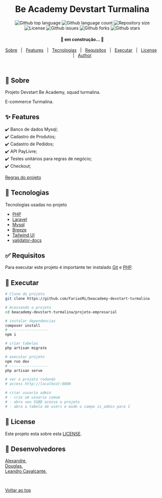 <div align="center" id="top"> 
  <!-- <img src="./.github/app.gif" alt="Be Academy Devstart Turmalina" /> -->

  &#xa0;

  <!-- <a href="https://beacademydevstarturmalina.netlify.app">Demo</a> -->
</div>

<h1 align="center">Be Academy Devstart Turmalina</h1>

<p align="center">
  <img alt="Github top language" src="https://img.shields.io/github/languages/top/FariasMi/beacademy-devstar-turmalina?color=56BEB8">

  <img alt="Github language count" src="https://img.shields.io/github/languages/count/FariasMi/beacademy-devstar-turmalina?color=56BEB8">

  <img alt="Repository size" src="https://img.shields.io/github/repo-size/FariasMi/beacademy-devstar-turmalina?color=56BEB8">

  <img alt="License" src="https://img.shields.io/github/license/FariasMi/beacademy-devstar-turmalina?color=56BEB8">

  <img alt="Github issues" src="https://img.shields.io/github/issues/FariasMi/beacademy-devstar-turmalina?color=56BEB8" />

  <img alt="Github forks" src="https://img.shields.io/github/forks/FariasMi/beacademy-devstar-turmalina?color=56BEB8" />

  <img alt="Github stars" src="https://img.shields.io/github/stars/FariasMi/beacademy-devstar-turmalina?color=56BEB8" />
</p>

<h4 align="center"> 
	🚧 em construção...  🚧
</h4> 

<p align="center">
  <a href="#dart-sobre">Sobre</a> &#xa0; | &#xa0; 
  <a href="#sparkles-features">Features</a> &#xa0; | &#xa0;
  <a href="#rocket-tecnologias">Tecnologias</a> &#xa0; | &#xa0;
  <a href="#white_check_mark-requisitos">Requisitos</a> &#xa0; | &#xa0;
  <a href="#checkered_flag-executar">Executar</a> &#xa0; | &#xa0;
  <a href="#memo-license">License</a> &#xa0; | &#xa0;
  <a href="#memo-desenvolvedores" target="_blank">Author</a>
</p>

<br>

## :dart: Sobre ##

Projeto Devstart Be Academy, squad turmalina.

E-commerce Turmalina.

## :sparkles: Features ##

:heavy_check_mark: Banco de dados Mysql;\
:heavy_check_mark: Cadastro de Produtos;\
:heavy_check_mark: Cadastro de Pedidos;\
:heavy_check_mark: API PayLivre;\
:heavy_check_mark: Testes unitários para regras de negócio;\
:heavy_check_mark: Checkout;

[Regras do projeto](./check-list.md)

## :rocket: Tecnologias ##

Tecnologias usadas no projeto

- [PHP](https://www.php.net/)
- [Laravel](https://laravel.com/)
- [Mysql](https://www.mysql.com/)
- [Breeze](https://github.com/laravel/breeze)
- [Tailwind UI](https://tailwindui.com/documentation)
- [validator-docs](https://github.com/geekcom/validator-docs)

## :white_check_mark: Requisitos ##

Para executar este projeto é importante ter instalado [Git](https://git-scm.com) e [PHP](https://www.php.net/).

## :checkered_flag: Executar ##

```bash
# Clone do projeto
git clone https://github.com/FariasMi/beacademy-devstart-turmalina

# Acessando o projeto
cd beacademy-devstart-turmalina/projeto-empresarial

# instalar dependencias
composer install
# ------------------
npm i

# criar tabelas
php artisan migrate

# executar projeto
npm run dev
# ------------------
php artisan serve

# ver o projeto rodando
# access http://localhost:8000

# criar usuario admin
# - crie um usuario comum
# - abra seu SGBD acesse o projeto 
# - abra a tabela de users e mude o campo is_admin para 1

```

## :memo: License ##

Este projeto esta sobre esta [LICENSE](LICENSE.md).

## :memo: Desenvolvedores ##
[Alexandre,](https://github.com/Alexandre-A11) <br>
[Douglas,](https://github.com/DouglasReiz) <br>
[Leandro Cavalcante,](https://github.com/LeoScripts) <br>

&#xa0;

<a href="#top">Voltar ao top</a>
